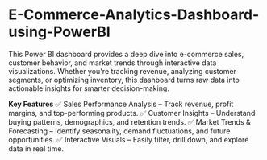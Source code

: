 # E-Commerce-Analytics-Dashboard-using-PowerBI

This Power BI dashboard provides a deep dive into e-commerce sales, customer behavior, and market trends through interactive data visualizations. Whether you're tracking revenue, analyzing customer segments, or optimizing inventory, this dashboard turns raw data into actionable insights for smarter decision-making.


**Key Features**
✅ Sales Performance Analysis – Track revenue, profit margins, and top-performing products.
✅ Customer Insights – Understand buying patterns, demographics, and retention trends.
✅ Market Trends & Forecasting – Identify seasonality, demand fluctuations, and future opportunities.
✅ Interactive Visuals – Easily filter, drill down, and explore data in real time.
